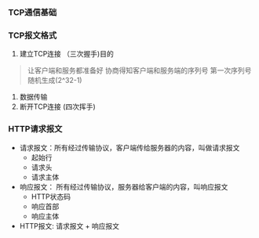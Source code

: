 ### TCP通信基础
### TCP报文格式

1. 建立TCP连接 （三次握手)目的
>  让客户端和服务都准备好
> 协商得知客户端和服务端的序列号 第一次序列号随机生成(2^32-1)

1. 数据传输
2. 断开TCP连接 (四次挥手)


### HTTP请求报文
- 请求报文：所有经过传输协议，客户端传给服务器的内容，叫做请求报文
  + 起始行
  + 请求头
  + 请求主体
- 响应报文： 所有经过传输协议，服务器给客户端的内容，叫响应报文
  + HTTP状态码
  + 响应首部
  + 响应主体
- HTTP报文: 请求报文 + 响应报文